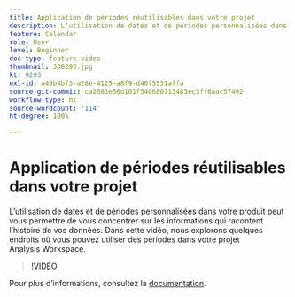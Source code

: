 ```yaml
---
title: Application de périodes réutilisables dans votre projet
description: L’utilisation de dates et de périodes personnalisées dans votre produit peut vous permettre de vous concentrer sur les informations qui racontent l’histoire de vos données. Dans cette vidéo, nous explorons quelques endroits où vous pouvez utiliser des périodes dans votre projet Analysis Workspace.
feature: Calendar
role: User
level: Beginner
doc-type: feature video
thumbnail: 338293.jpg
kt: 9293
exl-id: a49b4bf3-a28e-4125-a8f9-d46f5531affa
source-git-commit: ca2683e56d101f540680713483ec3ff6aac57492
workflow-type: ht
source-wordcount: '114'
ht-degree: 100%

---
```


# Application de périodes réutilisables dans votre projet

L’utilisation de dates et de périodes personnalisées dans votre produit peut vous permettre de vous concentrer sur les informations qui racontent l’histoire de vos données. Dans cette vidéo, nous explorons quelques endroits où vous pouvez utiliser des périodes dans votre projet Analysis Workspace.

>[!VIDEO](https://video.tv.adobe.com/v/338293/?quality=12&learn=on)

Pour plus dʼinformations, consultez la [documentation](https://experienceleague.adobe.com/docs/analytics/analyze/analysis-workspace/components/calendar-date-ranges/calendar.html?lang=fr).
